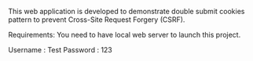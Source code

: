 This web application is developed to demonstrate double submit cookies pattern to prevent Cross-Site Request Forgery (CSRF).

Requirements: You need to have local web server to launch this project.

Username : Test
Password : 123


